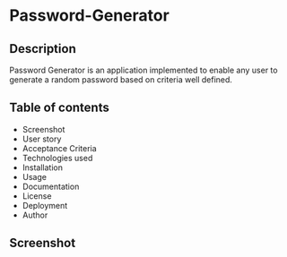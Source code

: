 # Password-Generator

## Description 
Password Generator is an application implemented to enable any user to generate a random password based on criteria well defined.

## Table of contents
<ul>
    <li>Screenshot</li>
    <li>User story</li>
    <li>Acceptance Criteria</li>
    <li>Technologies used</li>
    <li>Installation</li>
    <li>Usage</li>
    <li>Documentation</li>
    <li>License</li>
    <li>Deployment</li>
    <li>Author</li>
</ul>

## Screenshot
